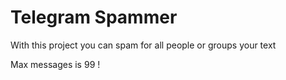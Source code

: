 # Telegram Spammer
With this project you can spam for all people or groups your text

Max messages is 99 !
